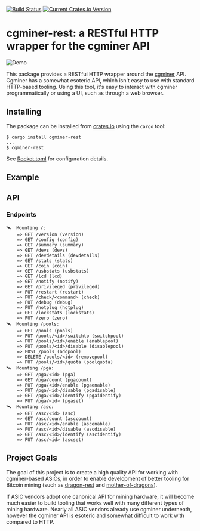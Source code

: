 [![Build Status](https://travis-ci.org/brndnmtthws/cgminer-rest.svg?branch=master)](https://travis-ci.org/brndnmtthws/cgminer-rest) [![Current Crates.io Version](https://img.shields.io/crates/v/cgminer-rest.svg)](https://crates.io/crates/cgminer-rest)

# cgminer-rest: a RESTful HTTP wrapper for the cgminer API

![Demo](/demo.gif?raw=true)

This package provides a RESTful HTTP wrapper around the
[cgminer](https://github.com/ckolivas/cgminer) API. Cgminer has a somewhat
esoteric API, which isn't easy to use with standard HTTP-based tooling. Using
this tool, it's easy to interact with cgminer programmatically or using a UI,
such as through a web browser.

## Installing

The package can be installed from [crates.io](https://crates.io/) using the `cargo` tool:

```ShellSession
$ cargo install cgminer-rest
...
$ cgminer-rest
```

See [Rocket.toml](Rocket.toml) for configuration details.

## Example

## API

### Endpoints

    🛰  Mounting /:
        => GET /version (version)
        => GET /config (config)
        => GET /summary (summary)
        => GET /devs (devs)
        => GET /devdetails (devdetails)
        => GET /stats (stats)
        => GET /coin (coin)
        => GET /usbstats (usbstats)
        => GET /lcd (lcd)
        => GET /notify (notify)
        => GET /privileged (privileged)
        => PUT /restart (restart)
        => PUT /check/<command> (check)
        => PUT /debug (debug)
        => PUT /hotplug (hotplug)
        => GET /lockstats (lockstats)
        => PUT /zero (zero)
    🛰  Mounting /pools:
        => GET /pools (pools)
        => PUT /pools/<id>/switchto (switchpool)
        => PUT /pools/<id>/enable (enablepool)
        => PUT /pools/<id>/disable (disablepool)
        => POST /pools (addpool)
        => DELETE /pools/<id> (removepool)
        => PUT /pools/<id>/quota (poolquota)
    🛰  Mounting /pga:
        => GET /pga/<id> (pga)
        => GET /pga/count (pgacount)
        => PUT /pga/<id>/enable (pgaenable)
        => PUT /pga/<id>/disable (pgadisable)
        => GET /pga/<id>/identify (pgaidentify)
        => PUT /pga/<id> (pgaset)
    🛰  Mounting /asc:
        => GET /asc/<id> (asc)
        => GET /asc/count (asccount)
        => PUT /asc/<id>/enable (ascenable)
        => PUT /asc/<id>/disable (ascdisable)
        => GET /asc/<id>/identify (ascidentify)
        => PUT /asc/<id> (ascset)

## Project Goals

The goal of this project is to create a high quality API for working with
cgminer-based ASICs, in order to enable development of better tooling for
Bitcoin mining (such as [dragon-rest](https://github.com/brndnmtthws/dragon-rest) and [mother-of-dragons](https://github.com/brndnmtthws/mother-of-dragons)).

If ASIC vendors adopt one canonical API for mining hardware, it will become
much easier to build tooling that works well with many different types of
mining hardware. Nearly all ASIC vendors already use cgminer underneath,
however the cgminer API is esoteric and somewhat difficult to work with
compared to HTTP.
